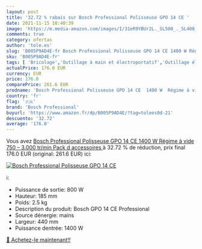 ```yaml
---
layout: post
title: '32.72 % rabais sur Bosch Professional Polisseuse GPO 14 CE '
date: 2021-11-15 10:40:39
image: 'https://m.media-amazon.com/images/I/31eR9YBUr2L._SL500_._SL400_.jpg'
comments: true
category: ofertas
author: 'tole.es'
slug: 'B005P9AD4E-fr Bosch Professional Polisseuse GPO 14 CE 1400 W Régime à...'
sku: 'B005P9AD4E-fr'
tags: [ 'Bricolage','Outillage à main et électroportatif','Outillage électroportatif','Polisseuses électriques','bosch professional', ]
actualPrice: 176.0 EUR
currency: EUR
price: 176.0
comparePrice: 261.6 EUR
prodname: 'Bosch Professional Polisseuse GPO 14 CE  1400 W  Régime à vide 750 – 3.000 tr/min  Pack d accessoires '
country: 'fr'
flag: '🇫🇷'
brand: 'Bosch Professional'
buyurl: 'https://www.amazon.fr/dp/B005P9AD4E/?tag=tolees0d-21'
descuento: '32.72'
average: '176.0'
---
```


Vous avez [Bosch Professional Polisseuse GPO 14 CE  1400 W  Régime à vide 750 – 3.000 tr/min  Pack d accessoires ](https://www.amazon.fr/dp/B005P9AD4E/?tag=tolees0d-21)  à  32.72 % de réduction, prix final  176.0 EUR (original: 261.6 EUR) ici:

[![Bosch Professional Polisseuse GPO 14 CE ](https://m.media-amazon.com/images/I/31eR9YBUr2L._SL500_._SL400_.jpg)](https://www.amazon.fr/dp/B005P9AD4E/?tag=tolees0d-21)

ℹ️:

- Puissance de sortie: 800 W
- Hauteur: 185 mm
- Poids: 2.5 kg
- Description du produit: Bosch GPO 14 CE Professional
- Source dénergie: mains
- Largeur: 440 mm
- Puissance dentrée: 1400 W

[🛒 Achetez-le maintenant!!](https://www.amazon.fr/dp/B005P9AD4E/?tag=tolees0d-21)
